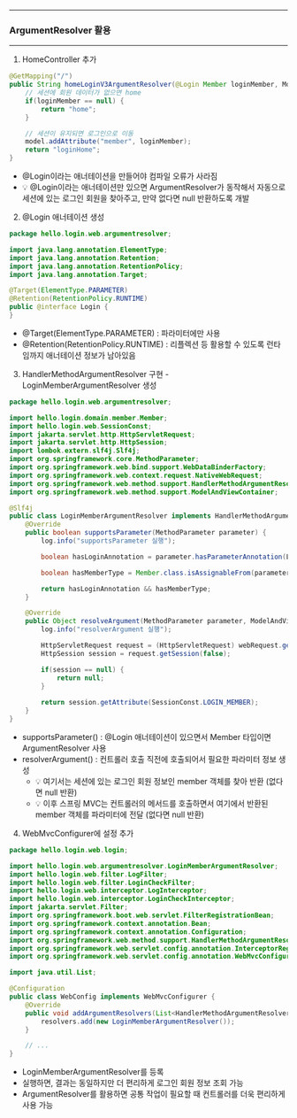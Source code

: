 -----
### ArgumentResolver 활용
-----
1. HomeController 추가
```java
@GetMapping("/")
public String homeLoginV3ArgumentResolver(@Login Member loginMember, Model model) {
    // 세션에 회원 데이터가 없으면 home
    if(loginMember == null) {
        return "home";
    }

    // 세션이 유지되면 로그인으로 이동
    model.addAttribute("member", loginMember);
    return "loginHome";
}
```
  - @Login이라는 애너테이션을 만들어야 컴파일 오류가 사라짐
  - 💡 @Login이라는 애너테이션만 있으면 ArgumentResolver가 동작해서 자동으로 세션에 있는 로그인 회원을 찾아주고, 만약 없다면 null 반환하도록 개발

2. @Login 애너테이션 생성
```java
package hello.login.web.argumentresolver;

import java.lang.annotation.ElementType;
import java.lang.annotation.Retention;
import java.lang.annotation.RetentionPolicy;
import java.lang.annotation.Target;

@Target(ElementType.PARAMETER)
@Retention(RetentionPolicy.RUNTIME)
public @interface Login {
}
```
  - @Target(ElementType.PARAMETER) : 파라미터에만 사용
  - @Retention(RetentionPolicy.RUNTIME) : 리플렉션 등 활용할 수 있도록 런타임까지 애너테이션 정보가 남아있음

3. HandlerMethodArgumentResolver 구현 - LoginMemberArgumentResolver 생성
```java
package hello.login.web.argumentresolver;

import hello.login.domain.member.Member;
import hello.login.web.SessionConst;
import jakarta.servlet.http.HttpServletRequest;
import jakarta.servlet.http.HttpSession;
import lombok.extern.slf4j.Slf4j;
import org.springframework.core.MethodParameter;
import org.springframework.web.bind.support.WebDataBinderFactory;
import org.springframework.web.context.request.NativeWebRequest;
import org.springframework.web.method.support.HandlerMethodArgumentResolver;
import org.springframework.web.method.support.ModelAndViewContainer;

@Slf4j
public class LoginMemberArgumentResolver implements HandlerMethodArgumentResolver {
    @Override
    public boolean supportsParameter(MethodParameter parameter) {
        log.info("supportsParameter 실행");

        boolean hasLoginAnnotation = parameter.hasParameterAnnotation(Login.class);

        boolean hasMemberType = Member.class.isAssignableFrom(parameter.getParameterType());

        return hasLoginAnnotation && hasMemberType;
    }

    @Override
    public Object resolveArgument(MethodParameter parameter, ModelAndViewContainer mavContainer, NativeWebRequest webRequest, WebDataBinderFactory binderFactory) throws Exception {
        log.info("resolverArgument 실행");

        HttpServletRequest request = (HttpServletRequest) webRequest.getNativeRequest();
        HttpSession session = request.getSession(false);

        if(session == null) {
            return null;
        }
        
        return session.getAttribute(SessionConst.LOGIN_MEMBER);
    }
}
```
  - supportsParameter() : @Login 애너테이션이 있으면서 Member 타입이면 ArgumentResolver 사용
  - resolverArgument() : 컨트롤러 호출 직전에 호출되어서 필요한 파라미터 정보 생성
    + 💡 여기서는 세션에 있는 로그인 회원 정보인 member 객체를 찾아 반환 (없다면 null 반환)
    + 💡 이후 스프링 MVC는 컨트롤러의 메서드를 호출하면서 여기에서 반환된 member 객체를 파라미터에 전달 (없다면 null 반환)

4. WebMvcConfigurer에 설정 추가
```java
package hello.login.web.login;

import hello.login.web.argumentresolver.LoginMemberArgumentResolver;
import hello.login.web.filter.LogFilter;
import hello.login.web.filter.LoginCheckFilter;
import hello.login.web.interceptor.LogInterceptor;
import hello.login.web.interceptor.LoginCheckInterceptor;
import jakarta.servlet.Filter;
import org.springframework.boot.web.servlet.FilterRegistrationBean;
import org.springframework.context.annotation.Bean;
import org.springframework.context.annotation.Configuration;
import org.springframework.web.method.support.HandlerMethodArgumentResolver;
import org.springframework.web.servlet.config.annotation.InterceptorRegistry;
import org.springframework.web.servlet.config.annotation.WebMvcConfigurer;

import java.util.List;

@Configuration
public class WebConfig implements WebMvcConfigurer {
    @Override
    public void addArgumentResolvers(List<HandlerMethodArgumentResolver> resolvers) {
        resolvers.add(new LoginMemberArgumentResolver());
    }

    // ...
}
```
  - LoginMemberArgumentResolver를 등록
  - 실행하면, 결과는 동일하지만 더 편리하게 로그인 회원 정보 조회 가능
  - ArgumentResolver를 활용하면 공통 작업이 필요할 때 컨트롤러를 더욱 편리하게 사용 가능
